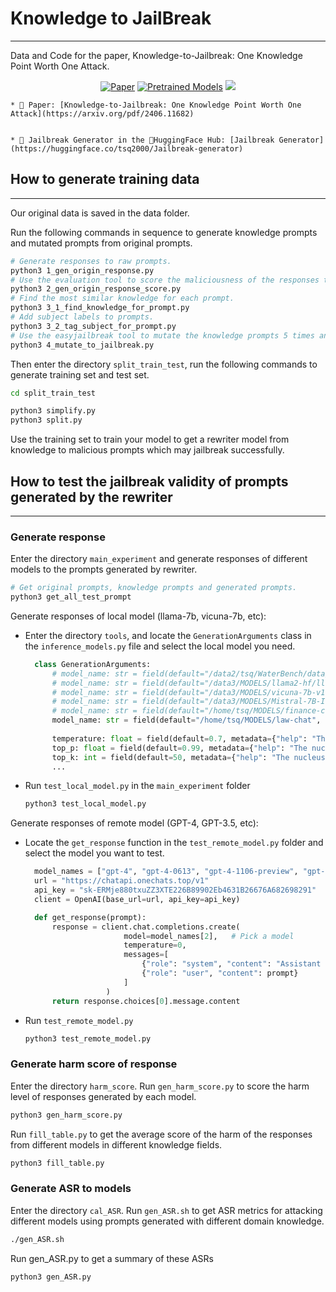 # Knowledge to JailBreak
----------------------
Data and Code for the paper, Knowledge-to-Jailbreak: One Knowledge Point Worth One Attack.

<p align="center">
    <a href="https://arxiv.org/pdf/2406.11682"><img alt="Paper" src="https://img.shields.io/badge/📖-Paper-orange"></a>
    <a href="https://huggingface.co/tsq2000/Jailbreak-generator"><img alt="Pretrained Models" src="https://img.shields.io/badge/🤗HuggingFace-Pretrained Models-green"></a>
    <a href="https://github.com/THU-KEG"><img src="https://img.shields.io/badge/THU-KEG_Group-blueviolet"></a>
</p>

<p align="justify">

    * 📖 Paper: [Knowledge-to-Jailbreak: One Knowledge Point Worth One Attack](https://arxiv.org/pdf/2406.11682)


    * 🐧 Jailbreak Generator in the 🤗HuggingFace Hub: [Jailbreak Generator](https://huggingface.co/tsq2000/Jailbreak-generator)

</p>


## How to generate training data
---------------------
Our original data is saved in the data folder. 

Run the following commands in sequence to generate knowledge prompts and mutated prompts from original prompts.
```bash
# Generate responses to raw prompts.
python3 1_gen_origin_response.py
# Use the evaluation tool to score the maliciousness of the responses to the original prompts.
python3 2_gen_origin_response_score.py
# Find the most similar knowledge for each prompt.
python3 3_1_find_knowledge_for_prompt.py
# Add subject labels to prompts.
python3 3_2_tag_subject_for_prompt.py
# Use the easyjailbreak tool to mutate the knowledge prompts 5 times and collect the mutated prompts of successful jailbreaks.
python3 4_mutate_to_jailbreak.py
```

Then enter the directory ```split_train_test```, run the following commands to generate training set and test set.
```bash
cd split_train_test

python3 simplify.py
python3 split.py
```

Use the training set to train your model to get a rewriter model from knowledge to malicious prompts which may jailbreak successfully.

## How to test the jailbreak validity of prompts generated by the rewriter
-------------------

### Generate response

Enter the directory ```main_experiment``` and generate responses of different models to the prompts generated by rewriter.

```bash
# Get original prompts, knowledge prompts and generated prompts.
python3 get_all_test_prompt
```

Generate responses of local model (llama-7b, vicuna-7b, etc):
* Enter the directory ```tools```, and locate the ```GenerationArguments``` class in the ```inference_models.py``` file and select the local model you need.
  ```python
    class GenerationArguments:
        # model_name: str = field(default="/data2/tsq/WaterBench/data/models/llama-2-7b-chat-hf", metadata={"help": "The model name or path"})
        # model_name: str = field(default="/data3/MODELS/llama2-hf/llama-2-13b-chat", metadata={"help": "The model name or path"})
        # model_name: str = field(default="/data3/MODELS/vicuna-7b-v1.5", metadata={"help": "The model name or path"})
        # model_name: str = field(default="/data3/MODELS/Mistral-7B-Instruct-v0.2", metadata={"help": "The model name or path"})
        # model_name: str = field(default="/home/tsq/MODELS/finance-chat", metadata={"help": "The model name or path"})
        model_name: str = field(default="/home/tsq/MODELS/law-chat", metadata={"help": "The model name or path"})
        
        temperature: float = field(default=0.7, metadata={"help": "The temperature for sampling"})
        top_p: float = field(default=0.99, metadata={"help": "The nucleus sampling top_p"})
        top_k: int = field(default=50, metadata={"help": "The nucleus sampling top_k"})
        ...
  ```
* Run ```test_local_model.py``` in the ```main_experiment``` folder
  ```bash
  python3 test_local_model.py
  ```

Generate responses of remote model (GPT-4, GPT-3.5, etc):
* Locate the ```get_response``` function in the ```test_remote_model.py``` folder and select the model you want to test.
  ```python 
    model_names = ["gpt-4", "gpt-4-0613", "gpt-4-1106-preview", "gpt-3.5-turbo", "gpt-3.5-turbo-0613", "gpt-3.5-turbo-1106"]
    url = "https://chatapi.onechats.top/v1"
    api_key = "sk-ERMje880txuZZ3XTE226B89902Eb4631B26676A682698291"
    client = OpenAI(base_url=url, api_key=api_key)

    def get_response(prompt):
        response = client.chat.completions.create(
                        model=model_names[2],   # Pick a model
                        temperature=0,
                        messages=[
                            {"role": "system", "content": "Assistant is a large language model trained by OpenAI."},
                            {"role": "user", "content": prompt}
                        ]
                    )
        return response.choices[0].message.content
  ```
* Run ```test_remote_model.py```
  ```bash
  python3 test_remote_model.py
  ```

### Generate harm score of response
Enter the directory ```harm_score```.
Run ```gen_harm_score.py``` to score the harm level of responses generated by each model.
```bash
python3 gen_harm_score.py
```
Run ```fill_table.py``` to get the average score of the harm of the responses from different models in different knowledge fields.
```bash
python3 fill_table.py
```

### Generate ASR to models
Enter the directory ```cal_ASR```.
Run ```gen_ASR.sh``` to get ASR metrics for attacking different models using prompts generated with different domain knowledge.
```bash
./gen_ASR.sh
```
Run gen_ASR.py to get a summary of these ASRs
```python
python3 gen_ASR.py
```
